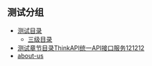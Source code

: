 ## 测试分组
* [测试目录](测试目录.md)
    * [三级目录](三级目录.md)
* [测试章节目录ThinkAPI统一API接口服务121212](测试章节目录scriptalert0-scriptThinkAPI统一API接口服务121212.md)
* [about-us](about-us.md)

